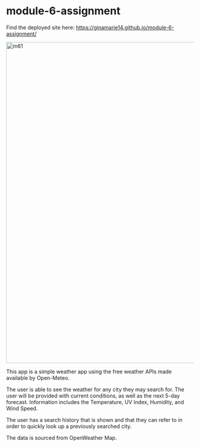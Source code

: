 # module-6-assignment
Find the deployed site here: https://ginamarie14.github.io/module-6-assignment/

<img width="863" alt="m61" src="https://user-images.githubusercontent.com/44861723/206681204-915dced9-7efe-4a89-a1a0-e465878eacde.png">

This app is a simple weather app using the free weather APIs made available by Open-Meteo.

The user is able to see the weather for any city they may search for. The user will be provided with current conditions, as well as the next 5-day forecast. Information includes the Temperature, UV Index, Humidity, and Wind Speed.

The user has a search history that is shown and that they can refer to in order to quickly look up a previously searched city.

The data is sourced from OpenWeather Map.
